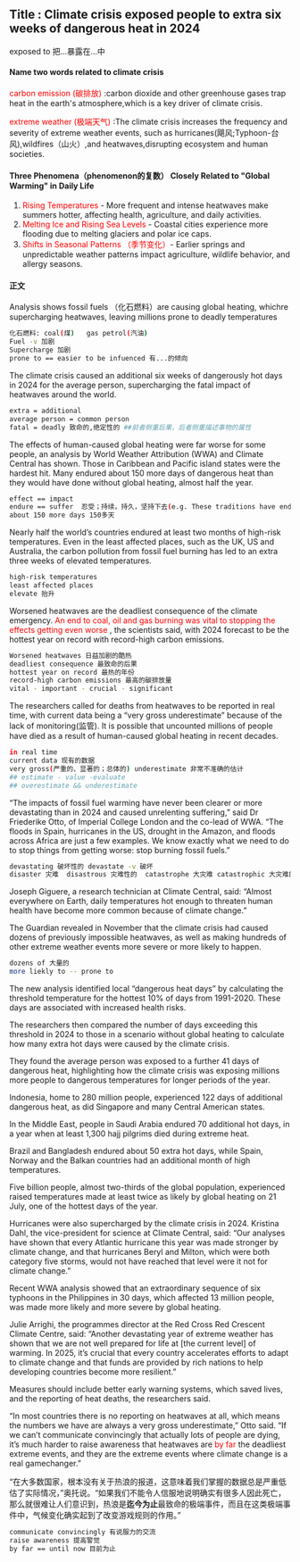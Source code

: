 ## Title : Climate crisis **exposed** people **to** extra six weeks of dangerous heat in 2024

exposed to 把...暴露在...中

#### Name two words related to climate crisis

<span style="color: red;">carbon emission (碳排放) </span>
:carbon dioxide and other greenhouse gases trap heat in the earth's atmosphere,which is a key driver of climate crisis.

<span style="color: red;">extreme weather (极端天气)</span> :The climate crisis increases the frequency and severity of extreme weather events, such as hurricanes(飓风;Typhoon-台风),wildfires（山火）,and heatwaves,disrupting ecosystem and human societies.

####  Three Phenomena（phenomenon的复数） Closely Related to "Global Warming" in Daily Life
1. <span style="color: red;">Rising Temperatures</span> - More frequent and intense heatwaves make summers hotter, affecting health, agriculture, and daily activities.
2. <span style="color: red;">Melting Ice and Rising Sea Levels</span> - Coastal cities experience more flooding due to melting glaciers and polar ice caps.
3. <span style="color: red;">Shifts in Seasonal Patterns （季节变化）</span>- Earlier springs and unpredictable weather patterns impact agriculture, wildlife behavior, and allergy seasons.

#### 正文
Analysis shows fossil fuels （化石燃料）are causing global heating, whichre supercharging heatwaves, leaving millions prone to deadly temperatures

```bash
化石燃料: coal(煤)   gas petrol(汽油)
Fuel -v 加剧
Supercharge 加剧
prone to == easier to be infuenced 有...的倾向
```

The climate crisis caused an additional six weeks of dangerously hot days in 2024 for the average person, supercharging the fatal impact of heatwaves around the world.

```bash
extra = additional
average person = common person
fatal = deadly 致命的,绝定性的 ##前者侧重后果，后者侧重描述事物的属性
```

The effects of human-caused global heating were far worse for some people, an analysis by World Weather Attribution (WWA) and Climate Central has shown. Those in Caribbean and Pacific island states were the hardest hit. Many endured about 150 more days of dangerous heat than they would have done without global heating, almost half the year.

```bash
effect == impact
endure == suffer  忍受；持续，持久，坚持下去(e.g. These traditions have endured throughout the ages.)
about 150 more days 150多天
```

Nearly half the world’s countries endured at least two months of high-risk temperatures. Even in the least affected places, such as the UK, US and Australia, the carbon pollution from fossil fuel burning has led to an extra three weeks of elevated temperatures.

```bash
high-risk temperatures
least affected places
elevate 抬升
```

Worsened heatwaves are the deadliest consequence of the climate emergency. <span style="color: red;">An end to coal, oil and gas burning was vital to stopping the effects getting even worse</span> , the scientists said, with 2024 forecast to be the hottest year on record with record-high carbon emissions.

```bash
Worsened heatwaves 日益加剧的酷热
deadliest consequence 最致命的后果
hottest year on record 最热的年份
record-high carbon emissions 最高的碳排放量
vital - important - crucial - significant
```

The researchers called for deaths from heatwaves to be reported in real time, with current data being a “very gross underestimate” because of the lack of monitoring(监管). It is possible that uncounted millions of people have died as a result of human-caused global heating in recent decades.

```bash
in real time 
current data 现有的数据
very gross(严重的、显著的；总体的) underestimate 非常不准确的估计
## estimate - value -evaluate
## overestimate && underestimate
```

“The impacts of fossil fuel warming have never been clearer or more devastating than in 2024 and caused unrelenting suffering,” said Dr Friederike Otto, of Imperial College London and the co-lead of WWA. “The floods in Spain, hurricanes in the US, drought in the Amazon, and floods across Africa are just a few examples. We know exactly what we need to do to stop things from getting worse: stop burning fossil fuels.”

```bash
devastating 破坏性的 devastate -v 破坏
disaster 灾难  disastrous 灾难性的  catastrophe 大灾难 catastrophic 大灾难的 calamity  /kəˈlæmɪti/ 灾难
```


Joseph Giguere, a research technician at Climate Central, said: “Almost everywhere on Earth, daily temperatures hot enough to threaten human health have become more common because of climate change.”



The Guardian revealed in November that the climate crisis had caused dozens of previously impossible heatwaves, as well as making hundreds of other extreme weather events more severe or more likely to happen.

```bash
dozens of 大量的
more liekly to -- prone to 
```

The new analysis identified local “dangerous heat days” by calculating the threshold temperature for the hottest 10% of days from 1991-2020. These days are associated with increased health risks.

The researchers then compared the number of days exceeding this threshold in 2024 to those in a scenario without global heating to calculate how many extra hot days were caused by the climate crisis.

They found the average person was exposed to a further 41 days of dangerous heat, highlighting how the climate crisis was exposing millions more people to dangerous temperatures for longer periods of the year.

Indonesia, home to 280 million people, experienced 122 days of additional dangerous heat, as did Singapore and many Central American states.

In the Middle East, people in Saudi Arabia endured 70 additional hot days, in a year when at least 1,300 hajj pilgrims died during extreme heat.

Brazil and Bangladesh endured about 50 extra hot days, while Spain, Norway and the Balkan countries had an additional month of high temperatures.

Five billion people, almost two-thirds of the global population, experienced raised temperatures made at least twice as likely by global heating on 21 July, one of the hottest days of the year.

Hurricanes were also supercharged by the climate crisis in 2024. Kristina Dahl, the vice-president for science at Climate Central, said: “Our analyses have shown that every Atlantic hurricane this year was made stronger by climate change, and that hurricanes Beryl and Milton, which were both category five storms, would not have reached that level were it not for climate change.”

Recent WWA analysis showed that an extraordinary sequence of six typhoons in the Philippines in 30 days, which affected 13 million people, was made more likely and more severe by global heating.

Julie Arrighi, the programmes director at the Red Cross Red Crescent Climate Centre, said: “Another devastating year of extreme weather has shown that we are not well prepared for life at [the current level] of warming. In 2025, it’s crucial that every country accelerates efforts to adapt to climate change and that funds are provided by rich nations to help developing countries become more resilient.”

Measures should include better early warning systems, which saved lives, and the reporting of heat deaths, the researchers said.

“In most countries there is no reporting on heatwaves at all, which means the numbers we have are always a very gross underestimate,” Otto said. “If we can’t communicate convincingly that actually lots of people are dying, it’s much harder to raise awareness that heatwaves are <span style="color: red;">by far</span> the deadliest extreme events, and they are the extreme events where climate change is a real gamechanger.”

“在大多数国家，根本没有关于热浪的报道，这意味着我们掌握的数据总是严重低估了实际情况，”奥托说。“如果我们不能令人信服地说明确实有很多人因此死亡，那么就很难让人们意识到，热浪是**迄今为止**最致命的极端事件，而且在这类极端事件中，气候变化确实起到了改变游戏规则的作用。”

```bash
communicate convincingly 有说服力的交流
raise awareness 提高警觉
by far == until now 目前为止
```
